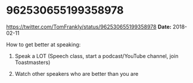 # 962530655199358978
https://twitter.com/TomFrankly/status/962530655199358978
**Date:** 2018-02-11

How to get better at speaking:

1. Speak a LOT (Speech class, start a podcast/YouTube channel, join Toastmasters)

2. Watch other speakers who are better than you are
